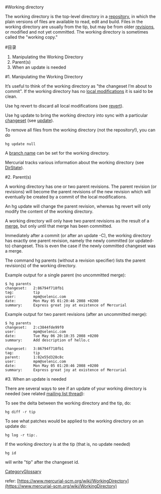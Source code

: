 #Working directory

The working directory is the top-level directory in a [repository](https://www.mercurial-scm.org/wiki/Repository), in which the plain versions of files are available to read, edit and build. Files in the working directory are usually from the tip, but may be from older [revisions](https://www.mercurial-scm.org/wiki/Revision), or modified and not yet committed. The working directory is sometimes called the "working copy."

#目录
1. Manipulating the Working Directory
2. Parent(s)
3. When an update is needed
 
#1. Manipulating the Working Directory

It’s useful to think of the working directory as "the changeset I’m about to commit". If the working directory has no [local modifications](https://www.mercurial-scm.org/wiki/LocalModifications) it is said to be clean.

Use hg revert to discard all local modifications (see [revert](http://www.selenic.com/hg/help/revert)).

Use hg update to bring the working directory into sync with a particular [changeset](https://www.mercurial-scm.org/wiki/ChangeSet) (see [update](http://www.selenic.com/hg/help/update)).

To remove all files from the working directory (not the repository!), you can do

	hg update null

A [branch name](https://www.mercurial-scm.org/wiki/NamedBranches) can be set for the working directory.

Mercurial tracks various information about the working directory (see [DirState](https://www.mercurial-scm.org/wiki/DirState)).

#2. Parent(s)

A working directory has one or two parent revisions. The parent revision (or revisions) will become the parent revisions of the new revision which will eventually be created by a commit of the local modifications.

An hg update will change the parent revision, whereas hg revert will only modify the content of the working directory.

A working directory will only have two parent revisions as the result of a [merge](https://www.mercurial-scm.org/wiki/Merge), but only until that merge has been committed.

Immediately after a commit (or after an update -C), the working directory has exactly one parent revision, namely the newly committed (or updated-to) changeset. This is even the case if the newly committed changeset was a merge.

The command hg parents (without a revision specifier) lists the parent revision(s) of the working directory.

Example output for a single parent (no uncommitted merge):

    $ hg parents
    changeset:   2:86794f718fb1
    tag:         tip
    user:        mpm@selenic.com
    date:        Mon May 05 01:20:46 2008 +0200
    summary:     Express great joy at existence of Mercurial

Example output for two parent revisions (after an uncommitted merge):


    $ hg parents
    changeset:   2:c3844fde99f0
    user:        mpm@selenic.com
    date:        Tue May 06 20:10:35 2008 +0200
    summary:     Add description of hello.c
    
    changeset:   3:86794f718fb1
    tag:         tip
    parent:      1:82e55d328c8c
    user:        mpm@selenic.com
    date:        Mon May 05 01:20:46 2008 +0200
    summary:     Express great joy at existence of Mercurial

#3. When an update is needed

There are several ways to see if an update of your working directory is needed (see related [mailing list thread](http://www.selenic.com/pipermail/mercurial/2006-September/010951.html)):

To see the delta between the working directory and the tip, do:

	hg diff -r tip

To see what patches would be applied to the working directory on an update do:

	hg log -r tip:.

If the working directory is at the tip (that is, no update needed)

	hg id

will write "tip" after the changeset id.

[CategoryGlossary](https://www.mercurial-scm.org/wiki/CategoryGlossary)

refer: [https://www.mercurial-scm.org/wiki/WorkingDirectory](https://www.mercurial-scm.org/wiki/WorkingDirectory)
